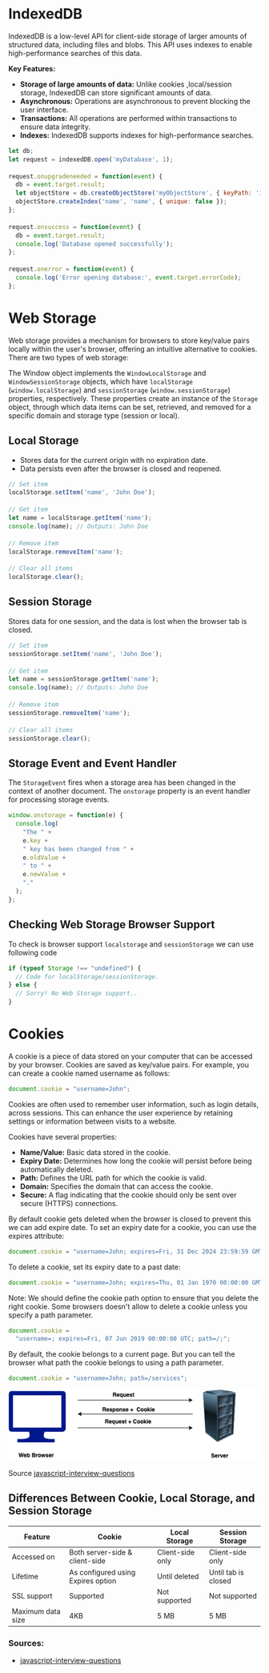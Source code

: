 # IndexedDB
IndexedDB is a low-level API for client-side storage of larger amounts of structured data, including files and blobs. This API uses indexes to enable high-performance searches of this data.

**Key Features:**
* **Storage of large amounts of data:** Unlike cookies ,local/session storage, IndexedDB can store significant amounts of data.
* **Asynchronous:** Operations are asynchronous to prevent blocking the user interface.
* **Transactions:** All operations are performed within transactions to ensure data integrity.
* **Indexes:** IndexedDB supports indexes for high-performance searches.

```js
let db;
let request = indexedDB.open('myDatabase', 1);

request.onupgradeneeded = function(event) {
  db = event.target.result;
  let objectStore = db.createObjectStore('myObjectStore', { keyPath: 'id' });
  objectStore.createIndex('name', 'name', { unique: false });
};

request.onsuccess = function(event) {
  db = event.target.result;
  console.log('Database opened successfully');
};

request.onerror = function(event) {
  console.log('Error opening database:', event.target.errorCode);
};
```

# Web Storage
Web storage provides a mechanism for browsers to store key/value pairs locally within the user's browser, offering an 
intuitive alternative to cookies. There are two types of web storage:

The Window object implements the `WindowLocalStorage` and `WindowSessionStorage` objects, which have `localStorage` 
(`window.localStorage`) and `sessionStorage` (`window.sessionStorage`) properties, respectively. These properties create
an instance of the `Storage` object, through which data items can be set, retrieved, and removed for a specific domain 
and storage type (session or local).

## Local Storage
* Stores data for the current origin with no expiration date.
* Data persists even after the browser is closed and reopened.
```js
// Set item
localStorage.setItem('name', 'John Doe');

// Get item
let name = localStorage.getItem('name');
console.log(name); // Outputs: John Doe

// Remove item
localStorage.removeItem('name');

// Clear all items
localStorage.clear();
```

## Session Storage
Stores data for one session, and the data is lost when the browser tab is closed.

```js
// Set item
sessionStorage.setItem('name', 'John Doe');

// Get item
let name = sessionStorage.getItem('name');
console.log(name); // Outputs: John Doe

// Remove item
sessionStorage.removeItem('name');

// Clear all items
sessionStorage.clear();
```

## Storage Event and Event Handler
The `StorageEvent` fires when a storage area has been changed in the context of another document. The `onstorage` property 
is an event handler for processing storage events.
````js
window.onstorage = function(e) {
  console.log(
    "The " +
    e.key +
    " key has been changed from " +
    e.oldValue +
    " to " +
    e.newValue +
    "."
  );
};
````

## Checking Web Storage Browser Support
To check is browser support `localstorage` and `sessionStorage` we can use following code
```js
if (typeof Storage !== "undefined") {
  // Code for localStorage/sessionStorage.
} else {
  // Sorry! No Web Storage support..
}
```



# Cookies
A cookie is a piece of data stored on your computer that can be accessed by your browser. Cookies are saved as key/value
pairs. For example, you can create a cookie named username as follows:
```js
document.cookie = "username=John";
```

Cookies are often used to remember user information, such as login details, across sessions. This can enhance the user 
experience by retaining settings or information between visits to a website.

Cookies have several properties:

* **Name/Value:** Basic data stored in the cookie.
* **Expiry Date:** Determines how long the cookie will persist before being automatically deleted.
* **Path:** Defines the URL path for which the cookie is valid.
* **Domain:** Specifies the domain that can access the cookie.
* **Secure:** A flag indicating that the cookie should only be sent over secure (HTTPS) connections.

By default cookie gets deleted when the browser is closed to prevent this we can add expire date.
To set an expiry date for a cookie, you can use the expires attribute:
```js
document.cookie = "username=John; expires=Fri, 31 Dec 2024 23:59:59 GMT";
```
To delete a cookie, set its expiry date to a past date:
```js
document.cookie = "username=John; expires=Thu, 01 Jan 1970 00:00:00 GMT";
```
Note: We should define the cookie path option to ensure that you delete the right cookie. Some browsers doesn't allow 
to delete a cookie unless you specify a path parameter.
```js
document.cookie =
  "username=; expires=Fri, 07 Jun 2019 00:00:00 UTC; path=/;";
```



By default, the cookie belongs to a current page. But you can tell the browser what path the cookie belongs to using a 
path parameter.
````js
document.cookie = "username=John; path=/services";
````
<img src="./images/cookie.png" alt="cookie" />

Source [javascript-interview-questions](https://github.com/sudheerj/javascript-interview-questions)

## Differences Between Cookie, Local Storage, and Session Storage

| Feature              | Cookie                         | Local Storage                | Session Storage               |
|----------------------|--------------------------------|------------------------------|-------------------------------|
| Accessed on          | Both server-side & client-side | Client-side only             | Client-side only              |
| Lifetime             | As configured using Expires option | Until deleted                 | Until tab is closed           |
| SSL support          | Supported                      | Not supported                | Not supported                 |
| Maximum data size    | 4KB                            | 5 MB                         | 5 MB                          |

### Sources:
* [javascript-interview-questions](https://github.com/sudheerj/javascript-interview-questions)
